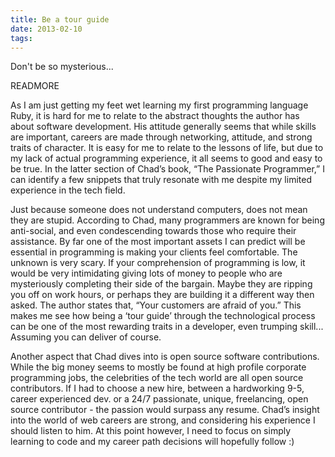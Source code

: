 ```yaml
---
title: Be a tour guide
date: 2013-02-10 
tags:
---
```


Don't be so mysterious...

READMORE

As I am just getting my feet wet learning my first programming language Ruby, it is hard for me to relate to the abstract thoughts the author has about software development. His attitude generally seems that while skills are important, careers are made through networking, attitude, and strong traits of character.  It is easy for me to relate to the lessons of life, but due to my lack of actual programming experience, it all seems to good and easy to be true.  In the latter section of Chad’s book, “The Passionate Programmer,” I can identify a few snippets that truly resonate with me despite my limited experience in the tech field. 

Just because someone does not understand computers, does not mean they are stupid. According to Chad, many programmers are known for being anti-social, and even condescending towards those who require their assistance. By far one of the most important assets I can predict will be essential in programming is making your clients feel comfortable. The unknown is very scary.  If your comprehension of programming is low,  it would be very intimidating giving lots of money to people who are mysteriously completing their side of the bargain. Maybe they are ripping you off on work hours, or perhaps they are building it a different way then asked. The author states that, “Your customers are afraid of you.” This makes me see how being a ‘tour guide’ through the technological process can be one of the most rewarding traits in a developer, even trumping skill... Assuming you can deliver of course. 

Another aspect that Chad dives into is open source software contributions. While the big money seems to mostly be found at high profile corporate programming jobs, the celebrities of the tech world are all open source contributors. If I had to choose a new hire, between a hardworking 9-5, career experienced dev. or a 24/7 passionate, unique, freelancing, open source contributor  - the passion would surpass any resume. Chad’s insight into the world of web careers are strong, and considering his experience I should listen to him. At this point however, I need to focus on simply learning to code and my career path decisions will hopefully follow :)